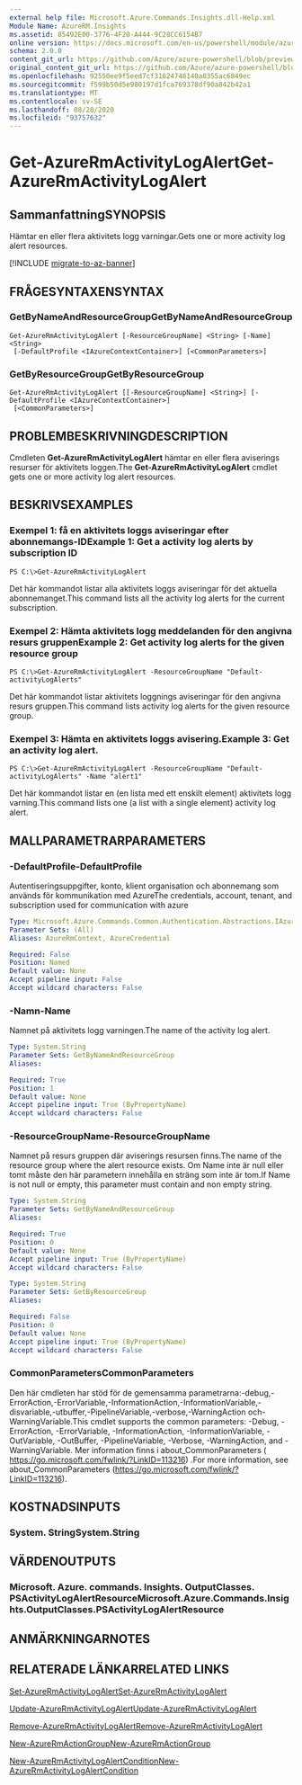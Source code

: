```yaml
---
external help file: Microsoft.Azure.Commands.Insights.dll-Help.xml
Module Name: AzureRM.Insights
ms.assetid: 85492E00-3776-4F20-A444-9C28CC6154B7
online version: https://docs.microsoft.com/en-us/powershell/module/azurerm.insights/get-azurermactivitylogalert
schema: 2.0.0
content_git_url: https://github.com/Azure/azure-powershell/blob/preview/src/ResourceManager/Insights/Commands.Insights/help/Get-AzureRmActivityLogAlert.md
original_content_git_url: https://github.com/Azure/azure-powershell/blob/preview/src/ResourceManager/Insights/Commands.Insights/help/Get-AzureRmActivityLogAlert.md
ms.openlocfilehash: 92550ee9f5eed7cf31624748140a0355ac6849ec
ms.sourcegitcommit: f599b50d5e980197d1fca769378df90a842b42a1
ms.translationtype: MT
ms.contentlocale: sv-SE
ms.lasthandoff: 08/20/2020
ms.locfileid: "93757632"
---
```

# <span data-ttu-id="b7f81-101">Get-AzureRmActivityLogAlert</span><span class="sxs-lookup"><span data-stu-id="b7f81-101">Get-AzureRmActivityLogAlert</span></span>

## <span data-ttu-id="b7f81-102">Sammanfattning</span><span class="sxs-lookup"><span data-stu-id="b7f81-102">SYNOPSIS</span></span>
<span data-ttu-id="b7f81-103">Hämtar en eller flera aktivitets logg varningar.</span><span class="sxs-lookup"><span data-stu-id="b7f81-103">Gets one or more activity log alert resources.</span></span>

[!INCLUDE [migrate-to-az-banner](../../includes/migrate-to-az-banner.md)]

## <span data-ttu-id="b7f81-104">FRÅGESYNTAXEN</span><span class="sxs-lookup"><span data-stu-id="b7f81-104">SYNTAX</span></span>

### <span data-ttu-id="b7f81-105">GetByNameAndResourceGroup</span><span class="sxs-lookup"><span data-stu-id="b7f81-105">GetByNameAndResourceGroup</span></span>
```
Get-AzureRmActivityLogAlert [-ResourceGroupName] <String> [-Name] <String>
 [-DefaultProfile <IAzureContextContainer>] [<CommonParameters>]
```

### <span data-ttu-id="b7f81-106">GetByResourceGroup</span><span class="sxs-lookup"><span data-stu-id="b7f81-106">GetByResourceGroup</span></span>
```
Get-AzureRmActivityLogAlert [[-ResourceGroupName] <String>] [-DefaultProfile <IAzureContextContainer>]
 [<CommonParameters>]
```

## <span data-ttu-id="b7f81-107">PROBLEMBESKRIVNING</span><span class="sxs-lookup"><span data-stu-id="b7f81-107">DESCRIPTION</span></span>
<span data-ttu-id="b7f81-108">Cmdleten **Get-AzureRmActivityLogAlert** hämtar en eller flera aviserings resurser för aktivitets loggen.</span><span class="sxs-lookup"><span data-stu-id="b7f81-108">The **Get-AzureRmActivityLogAlert** cmdlet gets one or more activity log alert resources.</span></span>

## <span data-ttu-id="b7f81-109">BESKRIVS</span><span class="sxs-lookup"><span data-stu-id="b7f81-109">EXAMPLES</span></span>

### <span data-ttu-id="b7f81-110">Exempel 1: få en aktivitets loggs aviseringar efter abonnemangs-ID</span><span class="sxs-lookup"><span data-stu-id="b7f81-110">Example 1: Get a activity log alerts by subscription ID</span></span>
```
PS C:\>Get-AzureRmActivityLogAlert
```

<span data-ttu-id="b7f81-111">Det här kommandot listar alla aktivitets loggs aviseringar för det aktuella abonnemanget.</span><span class="sxs-lookup"><span data-stu-id="b7f81-111">This command lists all the activity log alerts for the current subscription.</span></span>

### <span data-ttu-id="b7f81-112">Exempel 2: Hämta aktivitets logg meddelanden för den angivna resurs gruppen</span><span class="sxs-lookup"><span data-stu-id="b7f81-112">Example 2: Get activity log alerts for the given resource group</span></span>
```
PS C:\>Get-AzureRmActivityLogAlert -ResourceGroupName "Default-activityLogAlerts"
```

<span data-ttu-id="b7f81-113">Det här kommandot listar aktivitets loggnings aviseringar för den angivna resurs gruppen.</span><span class="sxs-lookup"><span data-stu-id="b7f81-113">This command lists activity log alerts for the given resource group.</span></span>

### <span data-ttu-id="b7f81-114">Exempel 3: Hämta en aktivitets loggs avisering.</span><span class="sxs-lookup"><span data-stu-id="b7f81-114">Example 3: Get an activity log alert.</span></span>
```
PS C:\>Get-AzureRmActivityLogAlert -ResourceGroupName "Default-activityLogAlerts" -Name "alert1"
```

<span data-ttu-id="b7f81-115">Det här kommandot listar en (en lista med ett enskilt element) aktivitets logg varning.</span><span class="sxs-lookup"><span data-stu-id="b7f81-115">This command lists one (a list with a single element) activity log alert.</span></span>

## <span data-ttu-id="b7f81-116">MALLPARAMETRAR</span><span class="sxs-lookup"><span data-stu-id="b7f81-116">PARAMETERS</span></span>

### <span data-ttu-id="b7f81-117">-DefaultProfile</span><span class="sxs-lookup"><span data-stu-id="b7f81-117">-DefaultProfile</span></span>
<span data-ttu-id="b7f81-118">Autentiseringsuppgifter, konto, klient organisation och abonnemang som används för kommunikation med Azure</span><span class="sxs-lookup"><span data-stu-id="b7f81-118">The credentials, account, tenant, and subscription used for communication with azure</span></span>

```yaml
Type: Microsoft.Azure.Commands.Common.Authentication.Abstractions.IAzureContextContainer
Parameter Sets: (All)
Aliases: AzureRmContext, AzureCredential

Required: False
Position: Named
Default value: None
Accept pipeline input: False
Accept wildcard characters: False
```

### <span data-ttu-id="b7f81-119">-Namn</span><span class="sxs-lookup"><span data-stu-id="b7f81-119">-Name</span></span>
<span data-ttu-id="b7f81-120">Namnet på aktivitets logg varningen.</span><span class="sxs-lookup"><span data-stu-id="b7f81-120">The name of the activity log alert.</span></span>

```yaml
Type: System.String
Parameter Sets: GetByNameAndResourceGroup
Aliases:

Required: True
Position: 1
Default value: None
Accept pipeline input: True (ByPropertyName)
Accept wildcard characters: False
```

### <span data-ttu-id="b7f81-121">-ResourceGroupName</span><span class="sxs-lookup"><span data-stu-id="b7f81-121">-ResourceGroupName</span></span>
<span data-ttu-id="b7f81-122">Namnet på resurs gruppen där aviserings resursen finns.</span><span class="sxs-lookup"><span data-stu-id="b7f81-122">The name of the resource group where the alert resource exists.</span></span>
<span data-ttu-id="b7f81-123">Om Name inte är null eller tomt måste den här parametern innehålla en sträng som inte är tom.</span><span class="sxs-lookup"><span data-stu-id="b7f81-123">If Name is not null or empty, this parameter must contain and non empty string.</span></span>

```yaml
Type: System.String
Parameter Sets: GetByNameAndResourceGroup
Aliases:

Required: True
Position: 0
Default value: None
Accept pipeline input: True (ByPropertyName)
Accept wildcard characters: False
```

```yaml
Type: System.String
Parameter Sets: GetByResourceGroup
Aliases:

Required: False
Position: 0
Default value: None
Accept pipeline input: True (ByPropertyName)
Accept wildcard characters: False
```

### <span data-ttu-id="b7f81-124">CommonParameters</span><span class="sxs-lookup"><span data-stu-id="b7f81-124">CommonParameters</span></span>
<span data-ttu-id="b7f81-125">Den här cmdleten har stöd för de gemensamma parametrarna:-debug,-ErrorAction,-ErrorVariable,-InformationAction,-InformationVariable,-disvariable,-utbuffer,-PipelineVariable,-verbose,-WarningAction och-WarningVariable.</span><span class="sxs-lookup"><span data-stu-id="b7f81-125">This cmdlet supports the common parameters: -Debug, -ErrorAction, -ErrorVariable, -InformationAction, -InformationVariable, -OutVariable, -OutBuffer, -PipelineVariable, -Verbose, -WarningAction, and -WarningVariable.</span></span> <span data-ttu-id="b7f81-126">Mer information finns i about_CommonParameters ( https://go.microsoft.com/fwlink/?LinkID=113216) .</span><span class="sxs-lookup"><span data-stu-id="b7f81-126">For more information, see about_CommonParameters (https://go.microsoft.com/fwlink/?LinkID=113216).</span></span>

## <span data-ttu-id="b7f81-127">KOSTNADS</span><span class="sxs-lookup"><span data-stu-id="b7f81-127">INPUTS</span></span>

### <span data-ttu-id="b7f81-128">System. String</span><span class="sxs-lookup"><span data-stu-id="b7f81-128">System.String</span></span>

## <span data-ttu-id="b7f81-129">VÄRDEN</span><span class="sxs-lookup"><span data-stu-id="b7f81-129">OUTPUTS</span></span>

### <span data-ttu-id="b7f81-130">Microsoft. Azure. commands. Insights. OutputClasses. PSActivityLogAlertResource</span><span class="sxs-lookup"><span data-stu-id="b7f81-130">Microsoft.Azure.Commands.Insights.OutputClasses.PSActivityLogAlertResource</span></span>

## <span data-ttu-id="b7f81-131">ANMÄRKNINGAR</span><span class="sxs-lookup"><span data-stu-id="b7f81-131">NOTES</span></span>

## <span data-ttu-id="b7f81-132">RELATERADE LÄNKAR</span><span class="sxs-lookup"><span data-stu-id="b7f81-132">RELATED LINKS</span></span>

[<span data-ttu-id="b7f81-133">Set-AzureRmActivityLogAlert</span><span class="sxs-lookup"><span data-stu-id="b7f81-133">Set-AzureRmActivityLogAlert</span></span>](./Set-AzureRmActivityLogAlert.md)

[<span data-ttu-id="b7f81-134">Update-AzureRmActivityLogAlert</span><span class="sxs-lookup"><span data-stu-id="b7f81-134">Update-AzureRmActivityLogAlert</span></span>](./Update-AzureRmActivityLogAlert.md)

[<span data-ttu-id="b7f81-135">Remove-AzureRmActivityLogAlert</span><span class="sxs-lookup"><span data-stu-id="b7f81-135">Remove-AzureRmActivityLogAlert</span></span>](./Remove-AzureRmActivityLogAlert.md)

[<span data-ttu-id="b7f81-136">New-AzureRmActionGroup</span><span class="sxs-lookup"><span data-stu-id="b7f81-136">New-AzureRmActionGroup</span></span>](./New-AzureRmActionGroup.md)

[<span data-ttu-id="b7f81-137">New-AzureRmActivityLogAlertCondition</span><span class="sxs-lookup"><span data-stu-id="b7f81-137">New-AzureRmActivityLogAlertCondition</span></span>](./Get-AzureRmActivityLogAlertCondition.md)
